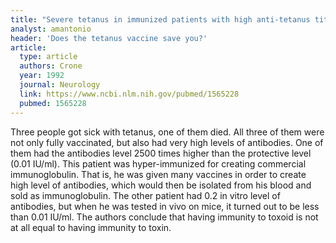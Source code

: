 ```yaml
---
title: "Severe tetanus in immunized patients with high anti-tetanus titers"
analyst: amantonio
header: 'Does the tetanus vaccine save you?'
article:
  type: article
  authors: Crone
  year: 1992
  journal: Neurology
  link: https://www.ncbi.nlm.nih.gov/pubmed/1565228
  pubmed: 1565228
---
```


Three people got sick with tetanus, one of them died. All three of them were not only fully vaccinated, but also had very high levels of antibodies. One of them had the antibodies level 2500 times higher than the protective level (0.01 IU/ml). This patient was hyper-immunized for creating commercial immunoglobulin. That is, he was given many vaccines in order to create high level of antibodies, which would then be isolated from his blood and sold as immunoglobulin.
The other patient had 0.2 in vitro level of antibodies, but when he was tested in vivo on mice, it turned out to be less than 0.01 IU/ml. The authors conclude that having immunity to toxoid is not at all equal to having immunity to toxin.
